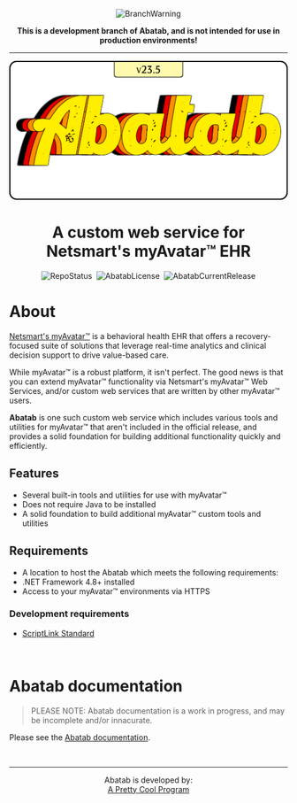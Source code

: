<div align="center">

  ![BranchWarning](https://img.shields.io/badge/WARNING-THIS%20IS%20BETA%20SOFTWARE-FF160C?style=for-the-badge)
  
  **This is a development branch of Abatab, and is not intended for use in production environments!**

  ***

  ![AbatabLogo](./.github/res/image/logo/app/AbatabLogo-v23.5.png)

# A custom web service for Netsmart's myAvatar™ EHR

  ![RepoStatus](https://img.shields.io/badge/status-Active-brightgreen?style=flat)&nbsp;&nbsp;![AbatabLicense](https://img.shields.io/github/license/spectrum-health-systems/abatab)&nbsp;&nbsp;![AbatabCurrentRelease](https://img.shields.io/github/v/release/spectrum-health-systems/Abatab?style=flat)

</div>

# About

[Netsmart's myAvatar™](https://www.ntst.com/Solutions-and-Services/Offerings/myAvatar) is a behavioral health EHR that offers a recovery-focused suite of solutions that leverage real-time analytics and clinical decision support to drive value-based care.

While myAvatar™ is a robust platform, it isn't perfect. The good news is that you can extend myAvatar™ functionality via Netsmart's myAvatar™ Web Services, and/or custom web services that are written by other myAvatar™ users.

**Abatab** is one such custom web service which includes various tools and utilities for myAvatar™ that aren't included in the official release, and provides a solid foundation for building additional functionality quickly and efficiently.

## Features

* Several built-in tools and utilities for use with myAvatar™
* Does not require Java to be installed
* A solid foundation to build additional myAvatar™ custom tools and utilities

## Requirements

* A location to host the Abatab which meets the following requirements:
* .NET Framework 4.8+ installed
* Access to your myAvatar™ environments via HTTPS

### Development requirements

* [ScriptLink Standard](https://github.com/rcskids/ScriptLinkStandard)

<br>

# Abatab documentation

> PLEASE NOTE: Abatab documentation is a work in progress, and may be incomplete and/or innacurate.

Please see the [Abatab documentation](https://spectrum-health-systems.github.io/Abatab/).

<br>

<div align="center">

***

Abatab is developed by:<br>
[A Pretty Cool Program](https://github.com/APrettyCoolProgram)

</div>
